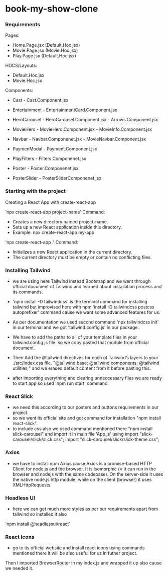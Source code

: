 # book-my-show-clone

### Requirements

Pages:

- Home.Page.jsx   (Default.Hoc.jsx) 
- Movie.Page.jsx  (Movie.Hoc.jsx)
- Play.Page.jsx   (Default.Hoc.jsx)
   
HOCS/Layouts:
- Default.Hoc.jsx
- Movie.Hoc.jsx

Components:

- Cast                 - Cast.Component.jsx

- Entertainment        - EntertainmentCard.Component.jsx

- HeroCarousel         - HeroCarousel.Component.jsx
                       - Arrows.Component.jsx
                       
- MovieHero            - MovieHero.Component.jsx
                       - MovieInfo.Component.jsx

- Navbar               - Navbar.Componenet.jsx
                       - MovieNavbar.Component.jsx

- PaymenModal          - Payment.Component.jsx

- PlayFilters          - Filters.Componenet.jsx

- Poster               - Poster.Componenet.jsx

- PosterSlider         - PosterSliderComponenet.jsx

### Starting with the project

Creating a React App with create-react-app

'npx create-react-app project-name' Command:
  - Creates a new directory named project-name.
  - Sets up a new React application inside this directory.
  - Example: npx create-react-app my-app

'npx create-react-app .' Command:
  - Initializes a new React application in the current directory.
  - The current directory must be empty or contain no conflicting files.
  
### Installing Tailwind

- we are using here Tailwind instead Bootstrap and we went through official document of Tailwind and learned about installation process and its commands.
- 'npm install -D tailwindcss' is the terminal command for installing tailwind but improvised here with npm 
'install -D tailwindcss postcss autoprefixer' command cause we want some advanced features for us.

- As per documentation we used second command 'npx tailwindcss init' in our terminal and we got 'tailwind.config.js' in our package.

- We have to add the paths to all of your template files in your tailwind.config.js file. so we copy pasted that module from official document.

- Then Add the @tailwind directives for each of Tailwind’s layers to your ./src/index.css file.
"@tailwind base;
 @tailwind components;
 @tailwind utilities;" and we erased default content from it before pasting this.

- after importing everything and clearing unneccessary files we are ready to start app so used 'npm run start' command.

### React Slick

- we need this according to our posters and buttons requirements in our project.
- so we went its official site and got command for installation "npm install react-slick".
- to include css also we used command mentioned there "npm install slick-carousel" and import it in main file 'App.js' using import "slick-carousel/slick/slick.css";
import "slick-carousel/slick/slick-theme.css";

### Axios

- we have to install npm Axios cause Axios is a promise-based HTTP Client for node.js and the browser. It is isomorphic (= it can run in the browser and nodejs with the same codebase). On the server-side it uses the native node.js http module, while on the client (browser) it uses XMLHttpRequests.

### Headless UI
- here we can get much more styles as per our requirements apart from tailwind so installed it also

'npm install @headlessui/react'

### React Icons

- go to its official website and install react icons using commands mentioned there it will be also useful for us in futher project.

Then I imported BrowserRouter in my index.js and wrapped it up also cause we needed it.


















